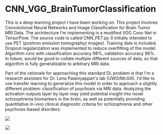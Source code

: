 # CNN_VGG_BrainTumorClassification
This is a deep learning project I have been working on. This project involves Convolutional Neural Networks and Image Classification for Brain Tumor MRI Data. The architecture I'm implementing is a modified VGG Conv Net in TensorFlow. The source code is called CNN_PET.py (I initially intended to use PET (positron emission tomography) images). Training data is included. Dropout regularization was implemented to reduce overfitting of the model. Algorithm runs with classification accuracy 98%, validation accuracy 96%. In future, would be good to collate multiple different sources of data, so that algorithm is fully generalizable to arbitrary MRI data. 

Part of the rationale for approaching this standard DL problem is that I'm a research assistant for Dr. Lena Palaniyappan's lab (UWO/McGill). I'd like to use transfer learning to generalize this model in order to approach a slightly different problem: classification of psychosis via MRI data. Analyzing the activation outputs layer by layer may yield potential insight into novel schizophrenia biomarkers in the brain, as well as potentially providing quantitative in-vivo clinical diagnostic criteria for schizophrenia and other psychosis-based disorders.

<img src="https://i.ibb.co/gSwXr1v/Screen-Shot-2022-03-29-at-9-01-54-PM.png" style="height:100px,width:100px"></img>

<img src="https://i.ibb.co/HPw2Qgn/Screen-Shot-2022-03-29-at-9-01-47-PM.png" style="height:100px,width:100px"></img>

